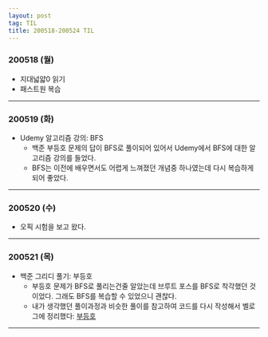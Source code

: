 ```yaml
---
layout: post
tag: TIL
title: 200518-200524 TIL
---
```

### 200518 (월)
- 지대넓얇0 읽기
- 패스트원 복습

---

### 200519 (화)
- Udemy 알고리즘 강의: BFS
  - 백준 부등호 문제의 답이 BFS로 풀이되어 있어서 Udemy에서 BFS에 대한 알고리즘 강의를 들었다.
  - BFS는 이전에 배우면서도 어렵게 느껴졌던 개념중 하나였는데 다시 복습하게되어 좋았다. 
  
---

### 200520 (수)
- 오픽 시험을 보고 왔다.

---

### 200521 (목)
- 백준 그리디 풀기: 부등호
  - 부등호 문제가 BFS로 풀리는건줄 알았는데 브루트 포스를 BFS로 착각했던 것이었다. 그래도 BFS를 복습할 수 있었으니 괜찮다.
  - 내가 생각했던 풀이과정과 비슷한 풀이를 참고하여 코드를 다시 작성해서 벨로그에 정리했다: [부등호](https://velog.io/@langssi/%EB%B0%B1%EC%A4%80-2529-%EB%B6%80%EB%93%B1%ED%98%B8)
  
---

